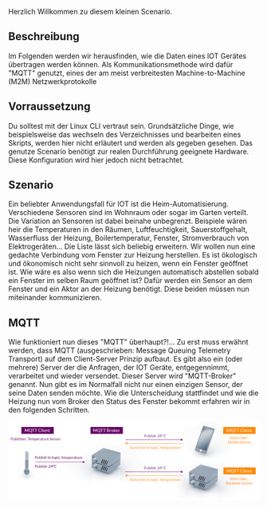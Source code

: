 Herzlich Willkommen zu diesem kleinen Scenario.

## Beschreibung
Im Folgenden werden wir herausfinden, wie die Daten eines IOT Gerätes übertragen werden können.
Als Kommunikationsmethode wird dafür "MQTT" genutzt, eines der am meist verbreitesten Machine-to-Machine (M2M) Netzwerkprotokolle

## Vorraussetzung
Du solltest mit der Linux CLI vertraut sein. Grundsätzliche Dinge, wie beispielsweise das wechseln des Verzeichnisses und bearbeiten eines Skripts, werden hier nicht erläutert und werden als gegeben gesehen.
Das genutze Scenario benötigt zur realen Durchführung geeignete Hardware. Diese Konfiguration wird hier jedoch nicht betrachtet.

## Szenario
Ein beliebter Anwendungsfall für IOT ist die Heim-Automatisierung. Verschiedene Sensoren sind im Wohnraum oder sogar im Garten verteilt. Die Variation an Sensoren ist dabei beinahe unbegrenzt. 
Beispiele wären heir die Temperaturen in den Räumen, Luftfeuchtigkeit, Sauerstoffgehalt, Wasserfluss der Heizung, Boilertemperatur, Fenster, Stromverbrauch von Elektrogeräten... 
Die Liste lässt sich beliebig erweitern.
Wir wollen nun eine gedachte Verbindung vom Fenster zur Heizung herstellen. Es ist ökologisch und ökonomisch nicht sehr sinnvoll zu heizen, wenn ein Fenster geöffnet ist.
Wie wäre es also wenn sich die Heizungen automatisch abstellen sobald ein Fenster im selben Raum geöffnet ist?
Dafür werden ein Sensor an dem Fenster und ein Aktor an der Heizung benötigt. Diese beiden müssen nun miteinander kommunizieren.

## MQTT
Wie funktioniert nun dieses "MQTT" überhaupt?!...
Zu erst muss erwähnt werden, dass MQTT (ausgeschrieben: Message Queuing Telemetry Transport) auf dem Client-Server Prinzip aufbaut.
Es gibt also ein (oder mehrere) Server der die Anfragen, der IOT Geräte, entgegennimmt, verarbeitet und wieder versendet.
Dieser Server wird "MQTT-Broker" genannt.
Nun gibt es im Normalfall nicht nur einen einzigen Sensor, der seine Daten senden möchte. Wie die Unterscheidung stattfindet und wie die Heizung nun vom Broker den Status des Fenster bekommt erfahren wir in den folgenden Schritten.

![MQTT Client-Server](https://raw.githubusercontent.com/Asdoos/katacoda-scenarios/main/MQTT/assets/images/mqtt-publish-subscribe.png)